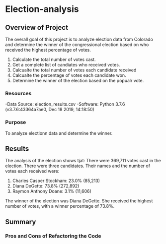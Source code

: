 # Election-analysis



## Overview of Project

The overall goal of this project is to analyze election data from Colorado and determine the winner of the congressional election based on who received the highest percentage of votes. 

1. Calculate the total number of votes cast.
2. Get a complete list of candiates who received votes.
3. Calcualte the total number of votes each candidate received
4. Calcualte the percentage of votes each candidate won.
5. Determine the winner of the election based on the popualr vote. 


### Resources
-Data Source: election_results.csv
-Software: Python 3.7.6 (v3.7.6:43364a7ae0, Dec 18 2019, 14:18:50) 


### Purpose

To analyze electionn data and determine the winner. 

## Results
The analysis of the election shows tjat: 
There were 369,711 votes cast in the election. 
There were three candidates. Their names and the number of votes each received were:   
1. Charles Casper Stockham: 23.0% (85,213)
2. Diana DeGette: 73.8% (272,892)
3. Raymon Anthony Doane: 3.1% (11,606)

The winner of the election was Diana DeGette. She received the highest number of votes, with a winner percentage of 73.8%.
 

## Summary

### Pros and Cons of Refactoring the Code

